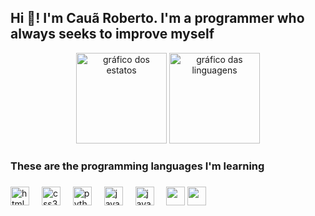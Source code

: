 <h2 align="left">Hi 👋! I'm Cauã Roberto. I'm a programmer who always seeks to improve myself</h2>

<div align="center">
  <img src="https://github-readme-stats.vercel.app/api?username=Caua-Roberto466&show_icons=true&theme=dark&count_private=true&cache_seconds=3600" height="145" alt="gráfico dos estatos" />
  <img src="https://github-readme-stats.vercel.app/api/top-langs?username=Caua-Roberto466&layout=compact&theme=dark&cache_seconds=3600" height="145" alt="gráfico das linguagens" />
</div>


###

<h3 align="left">These are the programming languages ​​I'm learning</h3>

###

<div align="left">
  <img src="https://cdn.jsdelivr.net/gh/devicons/devicon/icons/html5/html5-original.svg" height="30" alt="html5 logo"  />
  <img width="12" />
  <img src="https://cdn.jsdelivr.net/gh/devicons/devicon/icons/css3/css3-original.svg" height="30" alt="css3 logo"  />
  <img width="12" />
  <img src="https://cdn.jsdelivr.net/gh/devicons/devicon/icons/python/python-original.svg" height="30" alt="python logo"  />
  <img width="12" />
  <img src="https://cdn.jsdelivr.net/gh/devicons/devicon/icons/java/java-original.svg" height="30" alt="java logo"  />
  <img width="12" />
  <img src="https://cdn.jsdelivr.net/gh/devicons/devicon/icons/javascript/javascript-original.svg" height="30" alt="javascript logo"  />
  <img width="12" />
  <img src="" height="30" alt=""  />
  <img src="" height="30" alt=""  />
  <img width="12" />
</div>

###
